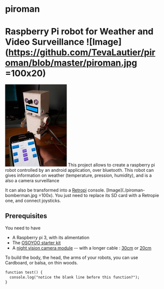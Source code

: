 # piroman
Raspberry **Pi** **ro**bot for Weather and Video Surveillance ![Image](https://github.com/TevaLautier/piroman/blob/master/piroman.jpg =100x20)
====================================
<img src="piroman.jpg" alt="Image" style="width: 200px;"/>
This project allows to create a raspberry pi robot controlled by an android application, over bluetooth.
This robot can gives information on weather (temperature, pression, humidity), and is a also a camera surveillance 

It can also be transformed into a [Retropi](https://retropie.org.uk/) console. [Image](./piroman-bomberman.jpg =100x).
You just need to replace its SD card with a Retropie one, and connect joysticks.


Prerequisites
-------------------

You need to have
- A Raspberry pi 3, with its alimentation
- The [OSOYOO starter kit](https://www.amazon.fr/OSOYOO-Raspberry-Electronique-explorateurs-amateurs/dp/B074YZMRC1)
- A [night vision camera module](https://www.amazon.fr/gp/product/B071J14338)
-- with a longer cable : [30cm](https://www.amazon.fr/gp/product/B01NAXKTDP)  or [20cm](https://www.amazon.fr/gp/product/B00RMV2L0M)

To build the body, the head, the arms of your robots, you can use Cardboard, or balsa, on thin woods.



```
function test() {
  console.log("notice the blank line before this function?");
}
```
